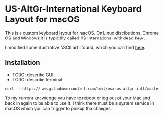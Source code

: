 # US-AltGr-International Keyboard Layout for macOS

This is a custom keyboard layout for macOS.  On Linux distributions, Chrome OS
and Windows it is typically called US International with dead keys. 

I modified some illustrative ASCII art I found, which you can find
[here](./docs/ascii_art.md).


## Installation

- TODO: describe GUI
- TODO: describe terminal

```bash
curl -L https://raw.githubusercontent.com/lwbt/osx-us-altgr-intl/master/install.sh | bash
```

To my current knowledge you have to reboot or log out of your Mac and back in
again to be able to use it.  I think there must be a system service in macOS
which you can trigger to pickup tha changes.
